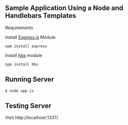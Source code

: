 ## Sample Application Using a Node and Handlebars Templates

Requirements

Install [Express.js](http://github.com/visionmedia/express) Module

```
npm install express
```

Install [hbs](https://github.com/donpark/hbs) module

```
npm install hbs
```


## Running Server ##

```
$ node app.js
```

## Testing Server ##

Visit http://localhost:1337/

